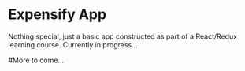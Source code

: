 # Expensify App
 Nothing special, just a basic app constructed as part of a React/Redux learning course. Currently in progress...

 #More to come...
